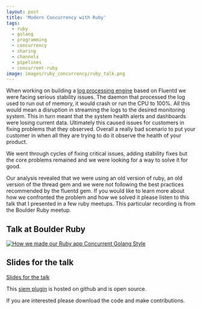 ```yaml
---
layout: post
title: 'Modern Concurrency with Ruby'
tags:
  - ruby
  - golang
  - programming
  - concurrency
  - sharing
  - channels
  - pipelines
  - concurrent-ruby
image: images/ruby_concurrency/ruby_talk.png
---
```


When working on building a [log processing engine](https://github.com/jfrog/fluent-plugin-jfrog-siem) based on Fluentd we were facing serious stability issues. The daemon that processed the log used to run out of memory, it would crash or run the CPU to 100%. All this would mean a disruption in streaming the logs to the desired monitoring system. This in turn meant that the system health alerts and dashboards were losing current data. Ultimately this caused issues for customers in fixing problems that they observed. Overall a really bad scenario to put your customer in when all they are trying to do it observe the health of your product.

We went through cycles of fixing critical issues, adding stability fixes but the core problems remained and we were looking for a way to solve it for good.

Our analysis revealed that we were using an old version of ruby, an old version of the thread gem and we were not following the best practices recommended by the fluentd gem. If you would like to learn more about how we confronted the problem and how we solved it please listen to this talk that I presented in a few ruby meetups. This particular recording is from the Boulder Ruby meetup.

## Talk at Boulder Ruby

[![How we made our Ruby app Concurrent Golang Style](/images/ruby_concurrency/ruby_talk.png)](https://www.youtube.com/watch?v=JAD2s2nMr_0 "How we made our Ruby app Concurrent Golang Style")

## Slides for the talk

[Slides for the talk](https://docs.google.com/presentation/d/1hgLXleSytsdXCRo6R3fxqi9XFK7dAsO2/edit?usp=sharing&ouid=105097944914173266944&rtpof=true&sd=true)

This [siem plugin](https://github.com/jfrog/fluent-plugin-jfrog-siem_) is hosted on github and is open source.

If you are interested please download the code and make contributions.
